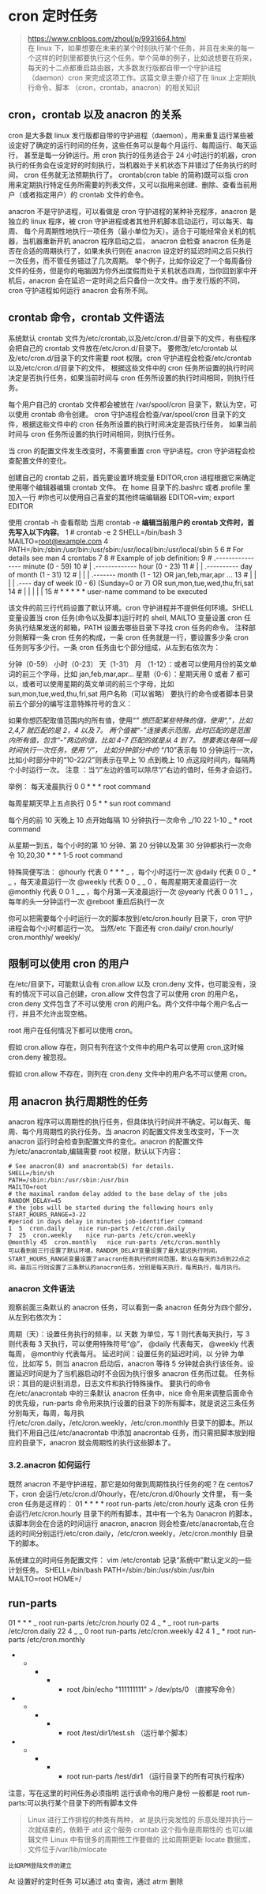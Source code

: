 # cron 定时任务

> https://www.cnblogs.com/zhoul/p/9931664.html  
> 在 linux 下，如果想要在未来的某个时刻执行某个任务，并且在未来的每一个这样的时刻里都要执行这个任务。举个简单的例子，比如说想要在将来，
> 每天的十二点都重启路由器，大多数发行版都自带一个守护进程（daemon）cron 来完成这项工作。这篇文章主要介绍了在 linux 上定期执行命令、脚本
> （cron，crontab，anacron）的相关知识

## cron，crontab 以及 anacron 的关系

cron 是大多数 linux 发行版都自带的守护进程（daemon），用来重复运行某些被设定好了确定的运行时间的任务，这些任务可以是每个月运行、每周运行、每天运行，
甚至是每一分钟运行。用 cron 执行的任务适合于 24 小时运行的机器，cron 执行的任务会在设定好的时刻执行，当机器处于关机状态下并错过了任务执行的时间，
cron 任务就无法预期执行了。
crontab(cron table 的简称)既可以指 cron 用来定期执行特定任务所需要的列表文件，又可以指用来创建、删除、查看当前用户（或者指定用户）的 crontab 文件的命令。

anacron 不是守护进程，可以看做是 cron 守护进程的某种补充程序，anacron 是独立的 linux 程序，被 cron 守护进程或者其他开机脚本启动运行，可以每天、每周、
每个月周期性地执行一项任务（最小单位为天）。适合于可能经常会关机的机器，当机器重新开机 anacron 程序启动之后，
anacron 会检查 anacron 任务是否在合适的周期执行了，如果未执行则在 anacron 设定好的延迟时间之后只执行一次任务，而不管任务错过了几次周期。
举个例子，比如你设定了一个每周备份文件的任务，但是你的电脑因为你外出度假而处于关机状态四周，当你回到家中开机后，anacron 会在延迟一定时间之后只备份一次文件。由于发行版的不同，cron 守护进程如何运行 anacron 会有所不同。

## crontab 命令，crontab 文件语法

系统默认 crontab 文件为/etc/crontab,以及/etc/cron.d/目录下的文件，有些程序会把自己的 crontab 文件放在/etc/cron.d/目录下。
要修改/etc/crontab 以及/etc/cron.d/目录下的文件需要 root 权限。cron 守护进程会检查/etc/crontab 以及/etc/cron.d/目录下的文件，
根据这些文件中的 cron 任务所设置的执行时间决定是否执行任务，如果当前时间与 cron 任务所设置的执行时间相同，则执行任务。

每个用户自己的 crontab 文件都会被放在 /var/spool/cron 目录下，默认为空，可以使用 crontab 命令创建。
cron 守护进程会检查/var/spool/cron 目录下的文件，根据这些文件中的 cron 任务所设置的执行时间决定是否执行任务，
如果当前时间与 cron 任务所设置的执行时间相同，则执行任务。

当 cron 的配置文件发生改变时，不需要重置 cron 守护进程。cron 守护进程会检查配置文件的变化。

创建自己的 crontab 之前，首先要设置环境变量 EDITOR,cron 进程根据它来确定使用哪个编辑器编辑 crontab 文件。
在 home 目录下的.bashrc 或者.profile 里加入一行 #你也可以使用自己喜爱的其他终端编辑器
EDITOR=vim; export EDITOR

使用 crontab -h 查看帮助
当用 crontab -e **编辑当前用户的 crontab 文件时，首先写入以下内容**。
1 # crontab -e
2 SHELL=/bin/bash
3 MAILTO=root@example.com
4 PATH=/bin:/sbin:/usr/bin:/usr/sbin:/usr/local/bin:/usr/local/sbin
5
6 # For details see man 4 crontabs
7
8 # Example of job definition:
9 # .---------------- minute (0 - 59)
10 # | .------------- hour (0 - 23)
11 # | | .---------- day of month (1 - 31)
12 # | | | .------- month (1 - 12) OR jan,feb,mar,apr ...
13 # | | | | .---- day of week (0 - 6) (Sunday=0 or 7) OR sun,mon,tue,wed,thu,fri,sat
14 # | | | | |
15 # \* \* \* \* \* user-name command to be executed

该文件的前三行代码设置了默认环境。cron 守护进程并不提供任何环境。SHELL 变量设置当 cron 任务(命令以及脚本)运行时的 shell,
MAILTO 变量设置 cron 任务执行结果发送的邮箱，PATH 设置去哪些目录下寻找 cron 任务的命令。
注释部分则解释一条 cron 任务的构成，一条 cron 任务就是一行，要设置多少条 cron 任务则写多少行。一条 cron 任务由七个部分组成，从左到右依次为：

分钟（0-59）
小时（0-23）
天（1-31）
月 （1-12）：或者可以使用月份的英文单词的前三个字母，比如 jan,feb,mar,apr...
星期（0-6）：星期天用 0 或者 7 都可以，或者可以使用星期的英文单词的前三个字母，比如 sun,mon,tue,wed,thu,fri,sat
用户名称（可以省略）
要执行的命令或者脚本目录
前五个部分的编写注意特殊符号的含义：

如果你想匹配取值范围内的所有值，使用“_”
想匹配某些特殊的值，使用“,”，比如 2,4,7 就匹配的是 2，4 以及 7。
两个值被“-”连接表示范围，此时匹配的是范围内所有值，包含“-”两边的值，比如 4-7 匹配的就是从 4 到 7。
想要表达每隔一段时间执行一次任务，使用 “/”， 比如分钟部分中的 “_/10”表示每 10 分钟运行一次，比如小时部分中的“10-22/2”则表示在早上 10 点到晚上 10 点这段时间内，每隔两个小时运行一次。 注意 ：当“/”左边的值可以除尽“/”右边的值时，任务才会运行。

举例：
每天凌晨执行
0 0 \* \* \* root command

每周星期天早上五点执行
0 5 \* \* sun root command

每个月的前 10 天晚上 10 点开始每隔 10 分钟执行一次命令
_/10 22 1-10 _ \* root command

从星期一到五，每个小时的第 10 分钟、第 20 分钟以及第 30 分钟都执行一次命令
10,20,30 \* \* \* 1-5 root command

特殊简便写法：
@hourly 代表 0 \* \* \* _ ，每个小时运行一次
@daily 代表 0 0 _ \* _ ，每天凌晨运行一次
@weekly 代表 0 0 _ _ 0 ，每周星期天凌晨运行一次
@monthly 代表 0 0 1 _ _ ，每个月第一天凌晨运行一次
@yearly 代表 0 0 1 1 _ ，每年的头一分钟运行一次
@reboot 重启后执行一次

你可以把需要每个小时运行一次的脚本放到/etc/cron.hourly 目录下，cron 守护进程会每个小时都运行一次。
当然/etc 下面还有 cron.daily/ cron.hourly/ cron.monthly/ weekly/

## 限制可以使用 cron 的用户

在/etc/目录下，可能默认会有 cron.allow 以及 cron.deny 文件，也可能没有，没有的情况下可以自己创建，cron.allow 文件包含了可以使用 cron 的用户名，cron.deny 文件包含了不可以使用 cron 的用户名。两个文件中每个用户名占一行，并且不允许出现空格。

root 用户在任何情况下都可以使用 cron。

假如 cron.allow 存在，则只有列在这个文件中的用户名可以使用 cron,这时候 cron.deny 被忽视。

假如 cron.allow 不存在，则列在 cron.deny 文件中的用户名不可以使用 cron。

## 用 anacron 执行周期性的任务

anacron 程序可以周期性的执行任务，但具体执行时间并不确定。可以每天、每周、每个月周期性的执行任务。当 anacron 的配置文件发生改变时，下一次 anacron 运行时会检查到配置文件的变化。anacron 的配置文件为/etc/anacrontab,编辑需要 root 权限，默认以下内容：

```
# See anacron(8) and anacrontab(5) for details.
SHELL=/bin/sh
PATH=/sbin:/bin:/usr/sbin:/usr/bin
MAILTO=root
# the maximal random delay added to the base delay of the jobs
RANDOM_DELAY=45
# the jobs will be started during the following hours only
START_HOURS_RANGE=3-22
#period in days delay in minutes job-identifier command
1  5  cron.daily    nice run-parts /etc/cron.daily
7  25  cron.weekly    nice run-parts /etc/cron.weekly
@monthly 45  cron.monthly   nice run-parts /etc/cron.monthly
可以看到前三行设置了默认环境，RANDOM_DELAY变量设置了最大延迟执行时间，START_HOURS_RANGE变量设置了anacron任务执行的时间范围，默认在每天的3点到22点之间。最后三行则设置了三条默认的anacron任务，分别是每天执行，每周执行，每月执行。
```

### anacron 文件语法

观察前面三条默认的 anacron 任务，可以看到一条 anacron 任务分为四个部分，从左到右依次为：

周期（天）：设置任务执行的频率，以 天数 为单位，写 1 则代表每天执行，写 3 则代表每 3 天执行，可以使用特殊符号“@”， @daily 代表每天， @weekly 代表每周， @monthly 代表每月。
延迟时间：设置任务的延迟时间，以 分钟 为单位，比如写 5，则当 anacron 启动后，anacron 等待 5 分钟就会执行该任务。设置延迟时间是为了当机器启动时不会因为执行很多 anacron 任务而过载。
任务标识：其目的是识别消息，日志文件和执行特殊操作。
要执行的命令
在/etc/anacrontab 中的三条默认 anacron 任务中，nice 命令用来调整后面命令的优先级，run-parts 命令用来执行设置的目录下的所有脚本，就是说这三条任务分别每天，每周，每月执行/etc/cron.daily，/etc/cron.weekly，/etc/cron.monthly 目录下的脚本。所以我们不用自己往/etc/anacrontab 中添加 anacrontab 任务，而只需把脚本放到相应的目录下，anacron 就会周期性的执行这些脚本了。

### 3.2.anacron 如何运行

既然 anacron 不是守护进程，那它是如何做到周期性执行任务的呢？在 centos7 下，cron 会运行/etc/cron.d/0hourly，在/etc/cron.d/0hourly 文件里，
有一条 cron 任务是这样的：
01 \* \* \* \* root run-parts /etc/cron.hourly
这条 cron 任务会运行/etc/cron.hourly 目录下的所有脚本，其中有一个名为 0anacron 的脚本，该脚本则会在合适的时间运行 anacron,
anacron 则会检查/etc/anacrontab,在合适的时间分别运行/etc/cron.daily，/etc/cron.weekly，/etc/cron.monthly 目录下的脚本。

系统建立的时间任务配置文件：
vim /etc/crontab 记录“系统中”默认定义的一些计划任务。
SHELL=/bin/bash
PATH=/sbin:/bin:/usr/sbin:/usr/bin
MAILTO=root
HOME=/

## run-parts

01 \* \* \* _ root run-parts /etc/cron.hourly
02 4 _ \* _ root run-parts /etc/cron.daily
22 4 _ _ 0 root run-parts /etc/cron.weekly
42 4 1 _ \* root run-parts /etc/cron.monthly

- - - - - root /bin/echo "111111111" > /dev/pts/0 （直接写命令）
- - - - - root /test/dir1/test.sh （运行单个脚本）
- - - - - root run-parts /test/dir1 （运行目录下的所有可执行程序）

注意，写在这里的时间任务必须指明 运行该命令的用户身份
一般都是 root
run-parts:可以执行某个目录下的所有脚本文件

> Linux 进行工作排程的种类有两种，
> at 是执行突发性的 乐意处理并执行一次就结束的，依赖于 atd 这个服务
> crontab 这个指令是周期性的 也可以编辑文件
> Linux 中有很多的周期性工作要做的 比如周期更新 locate 数据库，文件位于/var/lib/mlocate

    比如RPM登陆文件的建立

At 设置好的定时任务 可以通过 atq 查询，通过 atrm 删除
